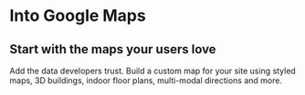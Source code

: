 # Into Google Maps
## Start with the maps your users love  

Add the data developers trust. Build a custom map for your site using styled maps, 3D buildings, indoor floor plans, multi-modal directions and more.
